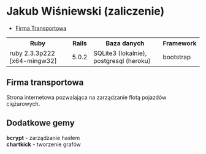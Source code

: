<h1>Jakub Wiśniewski (zaliczenie)</h1>

- [Firma Transportowa](https://firmatransportowa.herokuapp.com/)

<table>
  <tr>
    <th>Ruby</th>
    <th>Rails</th>
    <th>Baza danych</th>
    <th>Framework</th>
  </tr>
  <tr>
    <td>ruby 2.3.3p222 [x64-mingw32]</td>
    <td>5.0.2</td>
    <td>SQLite3 (lokalnie), postgresql (heroku)</td>
    <td>bootstrap</td>
  </tr>
</table>

<h2>Firma transportowa</h2>

Strona internetowa pozwalająca na zarządzanie flotą pojazdów ciężarowych.


<h2>Dodatkowe gemy</h2>

<strong>bcrypt</strong> - zarządzanie hasłem<br>
<strong>chartkick</strong> - tworzenie grafów<br>
